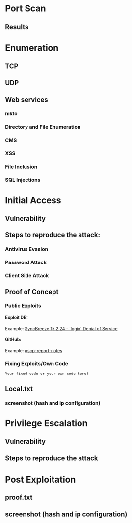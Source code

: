 # Port Scan

## Results

# Enumeration

## TCP

## UDP

## Web services
### nikto

### Directory and File Enumeration

### CMS

### XSS

### File Inclusion

### SQL Injections

# Initial Access

## Vulnerability


## Steps to reproduce the attack:

### Antivirus Evasion

### Password Attack

### Client Side Attack

## Proof of Concept

### Public Exploits
#### Exploit DB:

Example:
[SyncBreeze 15.2.24 - 'login' Denial of Service](https://www.exploit-db.com/exploits/51725)
#### GitHub:

Example:
[oscp-report-notes](https://github.com/douglaskataki/oscp-report-notes)
### Fixing Exploits/Own Code

```
Your fixed code or your own code here!
```

## Local.txt

### screenshot (hash and ip configuration)

# Privilege Escalation

## Vulnerability

## Steps to reproduce the attack

# Post Exploitation

## proof.txt
## screenshot (hash and ip configuration)
